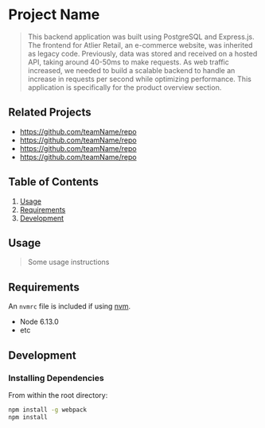# Project Name

> This backend application was built using PostgreSQL and Express.js. The frontend for Atlier Retail, an e-commerce website, was inherited as legacy code. Previously, data was stored and received on a hosted API, taking around 40-50ms to make requests. As web traffic increased, we needed to build a scalable backend to handle an increase in requests per second while optimizing performance. This application is specifically for the product overview section.

## Related Projects

  - https://github.com/teamName/repo
  - https://github.com/teamName/repo
  - https://github.com/teamName/repo
  - https://github.com/teamName/repo

## Table of Contents

1. [Usage](#Usage)
1. [Requirements](#requirements)
1. [Development](#development)

## Usage

> Some usage instructions

## Requirements

An `nvmrc` file is included if using [nvm](https://github.com/creationix/nvm).

- Node 6.13.0
- etc

## Development

### Installing Dependencies

From within the root directory:

```sh
npm install -g webpack
npm install
```

